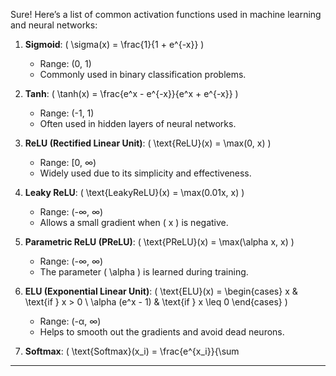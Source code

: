 Sure! Here’s a list of common activation functions used in machine learning and neural networks:

1. **Sigmoid**: \( \sigma(x) = \frac{1}{1 + e^{-x}} \)
   - Range: (0, 1)
   - Commonly used in binary classification problems.

2. **Tanh**: \( \tanh(x) = \frac{e^x - e^{-x}}{e^x + e^{-x}} \)
   - Range: (-1, 1)
   - Often used in hidden layers of neural networks.

3. **ReLU (Rectified Linear Unit)**: \( \text{ReLU}(x) = \max(0, x) \)
   - Range: [0, ∞)
   - Widely used due to its simplicity and effectiveness.

4. **Leaky ReLU**: \( \text{LeakyReLU}(x) = \max(0.01x, x) \)
   - Range: (-∞, ∞)
   - Allows a small gradient when \( x \) is negative.

5. **Parametric ReLU (PReLU)**: \( \text{PReLU}(x) = \max(\alpha x, x) \)
   - Range: (-∞, ∞)
   - The parameter \( \alpha \) is learned during training.

6. **ELU (Exponential Linear Unit)**: \( \text{ELU}(x) = \begin{cases} x & \text{if } x > 0 \\ \alpha (e^x - 1) & \text{if } x \leq 0 \end{cases} \)
   - Range: (-α, ∞)
   - Helps to smooth out the gradients and avoid dead neurons.

7. **Softmax**: \( \text{Softmax}(x_i) = \frac{e^{x_i}}{\sum
---
